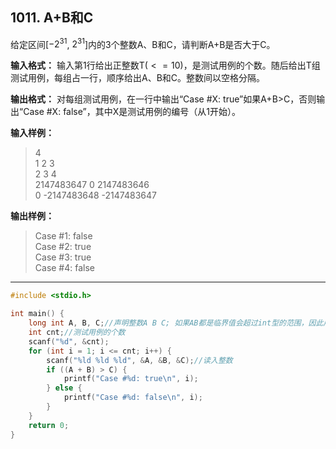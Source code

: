 ﻿## 1011. A+B和C
给定区间[$-2^{31}$, $2^{31}$]内的3个整数A、B和C，请判断A+B是否大于C。

**输入格式：**
输入第1行给出正整数T($<=10$)，是测试用例的个数。随后给出T组测试用例，每组占一行，顺序给出A、B和C。整数间以空格分隔。

**输出格式：**
对每组测试用例，在一行中输出“Case #X: true”如果A+B>C，否则输出“Case #X: false”，其中X是测试用例的编号（从1开始）。

**输入样例：**
>4  
1 2 3  
2 3 4  
2147483647 0 2147483646  
0 -2147483648 -2147483647  

**输出样例：**
>Case #1: false  
Case #2: true  
Case #3: true  
Case #4: false  


---
```c
#include <stdio.h>

int main() {
	long int A, B, C;//声明整数A B C; 如果AB都是临界值会超过int型的范围，因此用long int型
	int cnt;//测试用例的个数
	scanf("%d", &cnt);
	for (int i = 1; i <= cnt; i++) {
		scanf("%ld %ld %ld", &A, &B, &C);//读入整数
		if ((A + B) > C) {
			printf("Case #%d: true\n", i);
		} else {
			printf("Case #%d: false\n", i);
		}
	} 
	return 0; 
}
```
